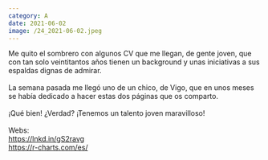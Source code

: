 ```yaml
--- 
category: A 
date: 2021-06-02 
image: /24_2021-06-02.jpeg 
--- 
```


Me quito el sombrero con algunos CV que me llegan, de gente joven, que con tan solo veintitantos años tienen un background y unas iniciativas a sus espaldas dignas de admirar.<br><br>La semana pasada me llegó uno de un chico, de Vigo, que en unos meses se había dedicado a hacer estas dos páginas que os comparto. <br><br>¡Qué bien! ¿Verdad? ¡Tenemos un talento joven maravilloso!<br><br>Webs:  <br>https://lnkd.in/gS2ravg<br>https://r-charts.com/es/